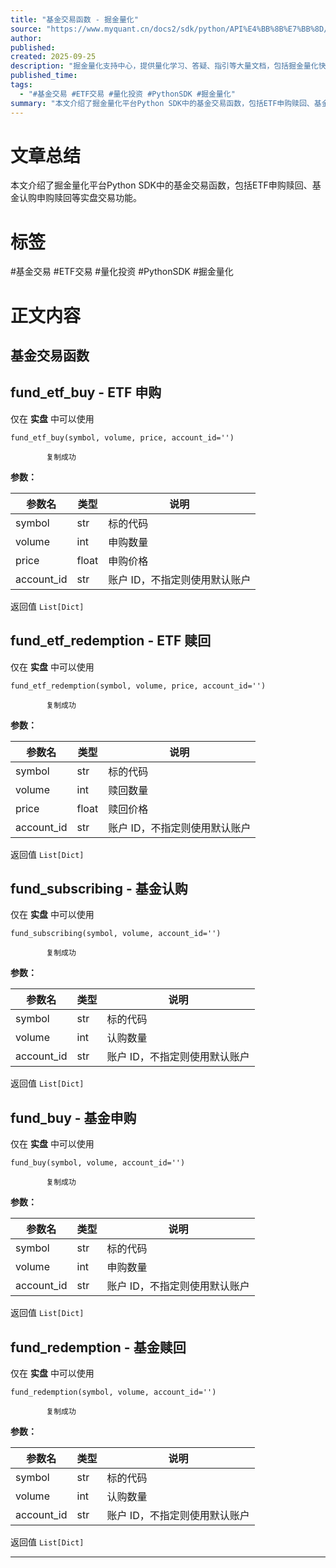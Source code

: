 ```yaml
---
title: "基金交易函数 - 掘金量化"
source: "https://www.myquant.cn/docs2/sdk/python/API%E4%BB%8B%E7%BB%8D/%E5%9F%BA%E9%87%91%E4%BA%A4%E6%98%93%E5%87%BD%E6%95%B0.html"
author:
published:
created: 2025-09-25
description: "掘金量化支持中心，提供量化学习、答疑、指引等大量文档，包括掘金量化快速入门、操作指引、Python SDK内容、C++ SDK内容、C# SDK内容、Matlab SDK内容、基础数据、行情数据、量化数据、常见问题、量化工具等文档"
published_time:
tags:
  - "#基金交易 #ETF交易 #量化投资 #PythonSDK #掘金量化"
summary: "本文介绍了掘金量化平台Python SDK中的基金交易函数，包括ETF申购赎回、基金认购申购赎回等实盘交易功能。"
---
```

# 文章总结
本文介绍了掘金量化平台Python SDK中的基金交易函数，包括ETF申购赎回、基金认购申购赎回等实盘交易功能。
# 标签
#基金交易 #ETF交易 #量化投资 #PythonSDK #掘金量化
# 正文内容
## 基金交易函数

## fund\_etf\_buy - ETF 申购

仅在 **实盘** 中可以使用

```
fund_etf_buy(symbol, volume, price, account_id='')
 
        复制成功
```

**参数：**

| 参数名 | 类型 | 说明 |
| --- | --- | --- |
| symbol | str | 标的代码 |
| volume | int | 申购数量 |
| price | float | 申购价格 |
| account\_id | str | 账户 ID，不指定则使用默认账户 |

返回值 `List[Dict]`

## fund\_etf\_redemption - ETF 赎回

仅在 **实盘** 中可以使用

```
fund_etf_redemption(symbol, volume, price, account_id='')
 
        复制成功
```

**参数：**

| 参数名 | 类型 | 说明 |
| --- | --- | --- |
| symbol | str | 标的代码 |
| volume | int | 赎回数量 |
| price | float | 赎回价格 |
| account\_id | str | 账户 ID，不指定则使用默认账户 |

返回值 `List[Dict]`

## fund\_subscribing - 基金认购

仅在 **实盘** 中可以使用

```
fund_subscribing(symbol, volume, account_id='')
 
        复制成功
```

**参数：**

| 参数名 | 类型 | 说明 |
| --- | --- | --- |
| symbol | str | 标的代码 |
| volume | int | 认购数量 |
| account\_id | str | 账户 ID，不指定则使用默认账户 |

返回值 `List[Dict]`

## fund\_buy - 基金申购

仅在 **实盘** 中可以使用

```
fund_buy(symbol, volume, account_id='')
 
        复制成功
```

**参数：**

| 参数名 | 类型 | 说明 |
| --- | --- | --- |
| symbol | str | 标的代码 |
| volume | int | 申购数量 |
| account\_id | str | 账户 ID，不指定则使用默认账户 |

返回值 `List[Dict]`

## fund\_redemption - 基金赎回

仅在 **实盘** 中可以使用

```
fund_redemption(symbol, volume, account_id='')
 
        复制成功
```

**参数：**

| 参数名 | 类型 | 说明 |
| --- | --- | --- |
| symbol | str | 标的代码 |
| volume | int | 认购数量 |
| account\_id | str | 账户 ID，不指定则使用默认账户 |

返回值 `List[Dict]`

---